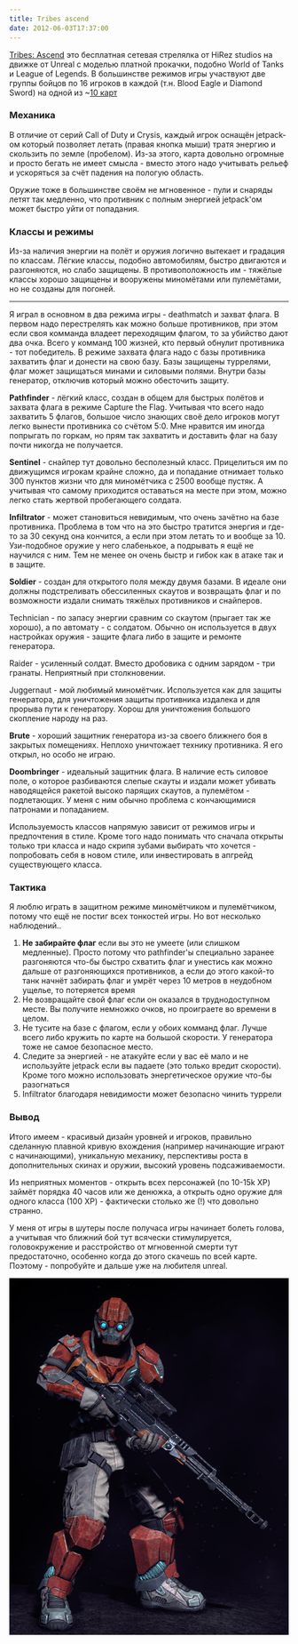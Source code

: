 ```yaml
---
title: Tribes ascend
date: 2012-06-03T17:37:00
---
```


[Tribes: Ascend](https://account.hirezstudios.com/tribesascend/) это бесплатная сетевая стрелялка от HiRez studios на движке от Unreal с моделью платной прокачки, подобно World of Tanks и League of Legends. В большинстве режимов игры участвуют две группы бойцов по 16 игроков в каждой (т.н. Blood Eagle и Diamond Sword) на одной из ~[10 карт](http://www.tribesascendwiki.com/Maps)

<!-- truncate -->

### Механика

В отличие от серий Call of Duty и Crysis, каждый игрок оснащён jetpack-ом который позволяет летать (правая кнопка мыши) тратя энергию и скользить по земле (пробелом). Из-за этого, карта довольно огромные и просто бегать не имеет смысла - вместо этого надо учитывать рельеф и ускоряться за счёт падения на пологую область. 

Оружие тоже в большинстве своём не мгновенное - пули и снаряды летят так медленно, что противник с полным энергией jetpack'ом может быстро уйти от попадания.

### Классы и режимы

Из-за наличия энергии на полёт и оружия логично вытекает и градация по классам. Лёгкие классы, подобно автомобилям, быстро двигаются и разгоняются, но слабо защищены. В противоположность им - тяжёлые классы хорошо защищены и вооружены миномётами или пулемётами, но не созданы для погоней. 

---

Я играл в основном в два режима игры - deathmatch и захват флага. В первом надо перестрелять как можно больше противников, при этом если своя комманда владеет переходящим флагом, то за убийство дают два очка. Всего у комманд 100 жизней, кто первый обнулит противника - тот победитель. В режиме захвата флага надо с базы противника захватить флаг и донести на свою базу. Базы защищены туррелями, флаг может защищаться минами и силовыми полями. Внутри базы генератор, отключив который можно обесточить защиту.

**Pathfinder** - лёгкий класс, создан в общем для быстрых полётов и захвата флага в режиме Capture the Flag. Учитывая что всего надо захватить 5 флагов, большое число знающих своё дело игроков могут легко вынести противника со счётом 5:0. Мне нравится им иногда попрыгать по горкам, но прям так захватить и доставить флаг на базу почти никогда не получается.

**Sentinel** - снайпер тут довольно бесполезный класс. Прицелиться им по движущимся игрокам крайне сложно, да и попадание отнимает только 300 пунктов жизни что для миномётчика с 2500 вообще пустяк. А учитывая что самому приходится оставаться на месте при этом, можно легко стать жертвой пробегающего солдата.

**Infiltrator** - может становиться невидимым, что очень зачётно на базе противника. Проблема в том что на это быстро тратится энергия и где-то за 30 секунд она кончится, а если при этом летать то и вообще за 10. Узи-подобное оружие у него слабенькое, а подрывать я ещё не научился с ним. Тем не менее он очень быстр и гибок как в атаке так и в защите.

**Soldier** - создан для открытого поля между двумя базами. В идеале они должны подстреливать обессиленных скаутов и возвращать флаг и по возможности издали снимать тяжёлых противников и снайперов.

Technician - по запасу энергии сравним со скаутом (прыгает так же хорошо), а по автомату - с солдатом. Обычно он используется в двух настройках оружия - защите флага либо в защите и ремонте генератора.

Raider - усиленный солдат. Вместо дробовика с одним зарядом - три гранаты. Неприятный при столкновении.

Juggernaut - мой любимый миномётчик. Используется как для защиты генератора, для уничтожения защиты противника издалека и для прорыва пути к генератору. Хорош для уничтожения большого скопление народу на раз.

**Brute** - хороший защитник генератора из-за своего ближнего боя в закрытых помещениях. Неплохо уничтожает технику противника. Я его открыл, но особо не играю.

**Doombringer** - идеальный защитник флага. В наличие есть силовое поле, о которое разбиваются слепые скауты и издали может убивать наводящейся ракетой высоко парящих скаутов, а пулемётом - подлетающих. У меня с ним обычно проблема с кончающимися патронами и попаданием.

Используемость классов напрямую зависит от режимов игры и предпочтения в стиле. Кроме того надо понимать что сначала открыты только три класса и надо скрипя зубами выбирать что хочется - попробовать себя в новом стиле, или инвестировать в апгрейд существующего класса.  

### Тактика

Я люблю играть в защитном режиме миномётчиком и пулемётчиком, потому что ещё не постиг всех тонкостей игры. Но вот несколько наблюдений..

1. **Не забирайте флаг** если вы это не умеете (или слишком медленные). Просто потому что pathfinder'ы специально заранее разгоняются что-бы быстро схватить флаг и унестись как можно дальше от разгоняющихся противников, а если до этого какой-то танк начнёт забирать флаг и умрёт через 10 метров в неудобном ущелье, то потеряется время
2. Не возвращайте свой флаг если он оказался в труднодоступном месте. Вы получите немножко очков, но проиграете во времени в целом.
3. Не тусите на базе с флагом, если у обоих комманд флаг. Лучше всего либо кружить по карте на большой скорости. У генератора тоже не самое безопасное место.
4. Следите за энергией - не атакуйте если у вас её мало и не используйте jetpack если вы падаете (это только вредит скорости). Кроме того можно использовать энергетическое оружие что-бы разогнаться
5. Infiltrator благодаря невидимости может безопасно чинить туррели

### Вывод

Итого имеем - красивый дизайн уровней и игроков, правильно сделанную плавной кривую вхождения (например начинающие играют с начинающими), уникальную механику, перспективы роста в дополнительных скинах и оружии, высокий уровень подсаживаемости. 

Из неприятных моментов - открыть всех персонажей (по 10-15k XP) займёт порядка 40 часов или же денюжка, а открыть одно оружие для одного класса (100 XP) - фактически столько же (!) что довольно странно.

У меня от игры в шутеры после получаса игры начинает болеть голова, а учитывая что ближний бой тут всячески стимулируется, головокружение и расстройство от мгновенной смерти тут предостаточно, особенно когда до этого скачешь по всей карте. Поэтому - попробуйте и дальше уже на любителя unreal.

![](img/sentinel.jpg)